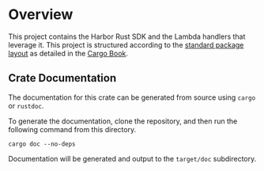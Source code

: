 # Overview

This project contains the Harbor Rust SDK and the Lambda handlers that leverage
it. This project is structured according to the [standard package layout](https://doc.rust-lang.org/cargo/guide/project-layout.html)
as detailed in the [Cargo Book](https://doc.rust-lang.org/cargo/index.html).

## Crate Documentation

The documentation for this crate can be generated from source using `cargo` or `rustdoc`.

To generate the documentation, clone the repository, and then run the
following command from this directory.

```shell
cargo doc --no-deps
```

Documentation will be generated and output to the `target/doc` subdirectory.
